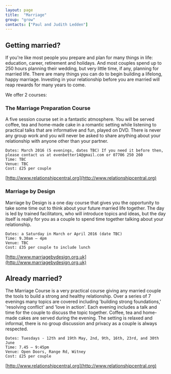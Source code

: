 ```yaml
---
layout: page
title:  "Marriage"
group: "grow"
contacts: ["Paul and Judith Ledden"]
---
```


## Getting married?
If you're like most people you prepare and plan for many things in life: education, career, retirement and holidays. And most couples spend up to 250 hours planning their wedding, but very little time, if any, planning for married life. There are many things you can do to begin building a lifelong, happy marriage. Investing in your relationship before you are married will reap rewards for many years to come.

We offer 2 courses:

### The Marriage Preparation Course
A five session course set in a fantastic atmosphere. You will be served coffee, tea and home-made cake in a romantic setting while listening to practical talks that are informative and fun, played on DVD. There is never any group work and you will never be asked to share anything about your relationship with anyone other than your partner.
 
    Dates: March 2016 (5 evenings, dates TBC) If you need it before then, please contact us at evenbetter14@gmail.com or 07706 250 260
    Time: TBC
    Venue: TBC
    Cost: £25 per couple

[http://www.relationshipcentral.org](http://www.relationshipcentral.org)

### Marriage by Design
Marriage by Design is a one day course that gives you the opportunity to take some time out to think about your future married life together. The day is led by trained facilitators, who will introduce topics and ideas, but the day itself is really for you as a couple to spend time together talking about your relationship.
 
    Dates: a Saturday in March or April 2016 (date TBC)
    Time: 9.30am – 4pm
    Venue: TBC
    Cost: £35 per couple to include lunch

[http://www.marriagebydesign.org.uk](http://www.marriagebydesign.org.uk)

## Already married?
The Marriage Course is a very practical course giving any married couple the tools to build a strong and healthy relationship. Over a series of 7 evenings many topics are covered including 'building strong foundations,' 'resolving conflict' and 'love in action'. Each evening includes a talk and time for the couple to discuss the topic together. Coffee, tea and home-made cakes are served during the evening. The setting is relaxed and informal, there is no group discussion and privacy as a couple is always respected.

    Dates: Tuesdays - 12th and 19th May, 2nd, 9th, 16th, 23rd, and 30th June
    Time: 7.45 – 9:45pm
    Venue: Open Doors, Range Rd, Witney
    Cost: £25 per couple

[http://www.relationshipcentral.org](http://www.relationshipcentral.org)
